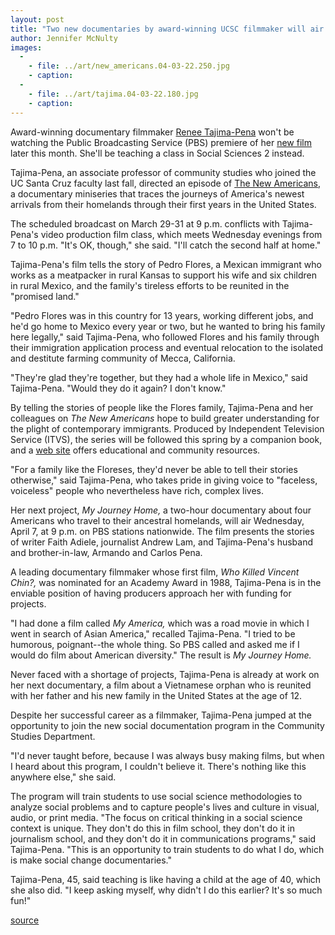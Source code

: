 ```yaml
---
layout: post
title: "Two new documentaries by award-winning UCSC filmmaker will air in coming weeks"
author: Jennifer McNulty
images:
  -
    - file: ../art/new_americans.04-03-22.250.jpg
    - caption: 
  -
    - file: ../art/tajima.04-03-22.180.jpg
    - caption: 
---
```


Award-winning documentary filmmaker [Renee Tajima-Pena][1] won't be watching the Public Broadcasting Service (PBS) premiere of her [new film][2] later this month. She'll be teaching a class in Social Sciences 2 instead.

Tajima-Pena, an associate professor of community studies who joined the UC Santa Cruz faculty last fall, directed an episode of [The New Americans,][3] a documentary miniseries that traces the journeys of America's newest arrivals from their homelands through their first years in the United States.

The scheduled broadcast on March 29-31 at 9 p.m. conflicts with Tajima-Pena's video production film class, which meets Wednesday evenings from 7 to 10 p.m. "It's OK, though," she said. "I'll catch the second half at home."  

Tajima-Pena's film tells the story of Pedro Flores, a Mexican immigrant who works as a meatpacker in rural Kansas to support his wife and six children in rural Mexico, and the family's tireless efforts to be reunited in the "promised land."  

"Pedro Flores was in this country for 13 years, working different jobs, and he'd go home to Mexico every year or two, but he wanted to bring his family here legally," said Tajima-Pena, who followed Flores and his family through their immigration application process and eventual relocation to the isolated and destitute farming community of Mecca, California.  

"They're glad they're together, but they had a whole life in Mexico," said Tajima-Pena. "Would they do it again? I don't know."  

By telling the stories of people like the Flores family, Tajima-Pena and her colleagues on _The New Americans_ hope to build greater understanding for the plight of contemporary immigrants. Produced by Independent Television Service (ITVS), the series will be followed this spring by a companion book, and a [web site][4] offers educational and community resources.

"For a family like the Floreses, they'd never be able to tell their stories otherwise," said Tajima-Pena, who takes pride in giving voice to "faceless, voiceless" people who nevertheless have rich, complex lives.  

Her next project, _My Journey Home,_ a two-hour documentary about four Americans who travel to their ancestral homelands, will air Wednesday, April 7, at 9 p.m. on PBS stations nationwide. The film presents the stories of writer Faith Adiele, journalist Andrew Lam, and Tajima-Pena's husband and brother-in-law, Armando and Carlos Pena.  

A leading documentary filmmaker whose first film, _Who Killed Vincent Chin?,_ was nominated for an Academy Award in 1988, Tajima-Pena is in the enviable position of having producers approach her with funding for projects.  

"I had done a film called _My America,_ which was a road movie in which I went in search of Asian America," recalled Tajima-Pena. "I tried to be humorous, poignant--the whole thing. So PBS called and asked me if I would do film about American diversity." The result is _My Journey Home._  

Never faced with a shortage of projects, Tajima-Pena is already at work on her next documentary, a film about a Vietnamese orphan who is reunited with her father and his new family in the United States at the age of 12.   

Despite her successful career as a filmmaker, Tajima-Pena jumped at the opportunity to join the new social documentation program in the Community Studies Department.   

"I'd never taught before, because I was always busy making films, but when I heard about this program, I couldn't believe it. There's nothing like this anywhere else," she said.   

The program will train students to use social science methodologies to analyze social problems and to capture people's lives and culture in visual, audio, or print media. "The focus on critical thinking in a social science context is unique. They don't do this in film school, they don't do it in journalism school, and they don't do it in communications programs," said Tajima-Pena. "This is an opportunity to train students to do what I do, which is make social change documentaries."  

Tajima-Pena, 45, said teaching is like having a child at the age of 40, which she also did. "I keep asking myself, why didn't I do this earlier? It's so much fun!"

[1]: http://communitystudies.ucsc.edu/faculty/faculty.php?mode=focus&id=12
[2]: http://www.pbs.org/previews/new_americans/
[3]: http://www.pbs.org/newamericans/
[4]: http://www.itvs.org/outreach/

[source](http://www1.ucsc.edu/currents/03-04/art/documentaries.html "Permalink to documentaries")
